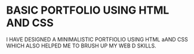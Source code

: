 # BASIC PORTFOLIO USING HTML AND CSS
I HAVE DESIGNED A MINIMALISTIC PORTFIOLIO USING  HTML aAND CSS WHICH ALSO HELPED ME TO BRUSH UP MY WEB D SKILLS.
